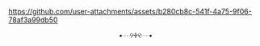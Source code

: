 


https://github.com/user-attachments/assets/b280cb8c-541f-4a75-9f06-78af3a99db50



<p align="center"> •┈୨♱୧┈• 

<p align="center"> 
